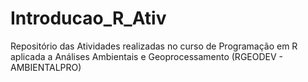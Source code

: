 # Introducao_R_Ativ
Repositório das Atividades realizadas no curso de Programação em R aplicada a  Análises Ambientais e Geoprocessamento (RGEODEV - AMBIENTALPRO)
